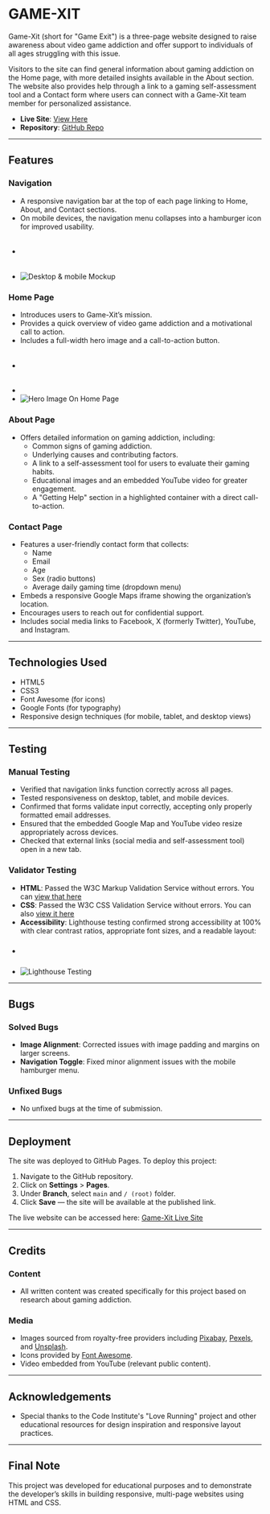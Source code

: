 # GAME-XIT

Game-Xit (short for "Game Exit") is a three-page website designed to raise awareness about video game addiction and offer support to individuals of all ages struggling with this issue.

Visitors to the site can find general information about gaming addiction on the Home page, with more detailed insights available in the About section. The website also provides help through a link to a gaming self-assessment tool and a Contact form where users can connect with a Game-Xit team member for personalized assistance.

- **Live Site**: [View Here](https://blvckkryptonite.github.io/game-xit/)
- **Repository**: [GitHub Repo](https://github.com/BlvckKryptonite/game-xit)

---

## Features

### Navigation
- A responsive navigation bar at the top of each page linking to Home, About, and Contact sections.
- On mobile devices, the navigation menu collapses into a hamburger icon for improved usability.
- ######
- ![Desktop & mobile Mockup](assets/images/mockup-desktop-mobile.png)

### Home Page
- Introduces users to Game-Xit’s mission.
- Provides a quick overview of video game addiction and a motivational call to action.
- Includes a full-width hero image and a call-to-action button.
- ######
- 
- ![Hero Image On Home Page](assets/images/home-readme.png)

### About Page
- Offers detailed information on gaming addiction, including:
  - Common signs of gaming addiction.
  - Underlying causes and contributing factors.
  - A link to a self-assessment tool for users to evaluate their gaming habits.
  - Educational images and an embedded YouTube video for greater engagement.
  - A "Getting Help" section in a highlighted container with a direct call-to-action.

### Contact Page
- Features a user-friendly contact form that collects:
  - Name
  - Email
  - Age
  - Sex (radio buttons)
  - Average daily gaming time (dropdown menu)
- Embeds a responsive Google Maps iframe showing the organization’s location.
- Encourages users to reach out for confidential support.
- Includes social media links to Facebook, X (formerly Twitter), YouTube, and Instagram.

---

## Technologies Used
- HTML5
- CSS3
- Font Awesome (for icons)
- Google Fonts (for typography)
- Responsive design techniques (for mobile, tablet, and desktop views)

---

## Testing

### Manual Testing
- Verified that navigation links function correctly across all pages.
- Tested responsiveness on desktop, tablet, and mobile devices.
- Confirmed that forms validate input correctly, accepting only properly formatted email addresses.
- Ensured that the embedded Google Map and YouTube video resize appropriately across devices.
- Checked that external links (social media and self-assessment tool) open in a new tab.

### Validator Testing
- **HTML**: Passed the W3C Markup Validation Service without errors. You can [view that here](https://validator.w3.org/nu/?showsource=yes&doc=https%3A%2F%2Fblvckkryptonite.github.io%2Fgame-xit%2F)
- **CSS**: Passed the W3C CSS Validation Service without errors. You can also [view it here](https://jigsaw.w3.org/css-validator/validator?uri=https%3A%2F%2Fblvckkryptonite.github.io%2Fgame-xit%2F&profile=css3svg&usermedium=all&warning=1&vextwarning=&lang=en)
- **Accessibility**: Lighthouse testing confirmed strong accessibility at 100% with clear contrast ratios, appropriate font sizes, and a readable layout:
- #####
- ![Lighthouse Testing](assets/images/lighthouse-test.png)

---

## Bugs

### Solved Bugs
- **Image Alignment**: Corrected issues with image padding and margins on larger screens.
- **Navigation Toggle**: Fixed minor alignment issues with the mobile hamburger menu.

### Unfixed Bugs
- No unfixed bugs at the time of submission.

---

## Deployment

The site was deployed to GitHub Pages. To deploy this project:

1. Navigate to the GitHub repository.
2. Click on **Settings** > **Pages**.
3. Under **Branch**, select `main` and `/ (root)` folder.
4. Click **Save** — the site will be available at the published link.

The live website can be accessed here: [Game-Xit Live Site](https://blvckkryptonite.github.io/game-xit/)

---

## Credits

### Content
- All written content was created specifically for this project based on research about gaming addiction.

### Media
- Images sourced from royalty-free providers including [Pixabay](https://pixabay.com), [Pexels](https://pexels.com), and [Unsplash](https://unsplash.com).
- Icons provided by [Font Awesome](https://fontawesome.com).
- Video embedded from YouTube (relevant public content).

---

## Acknowledgements

- Special thanks to the Code Institute's "Love Running" project and other educational resources for design inspiration and responsive layout practices.

---

## Final Note

This project was developed for educational purposes and to demonstrate the developer’s skills in building responsive, multi-page websites using HTML and CSS.

